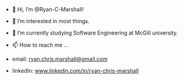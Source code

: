 - 👋 Hi, I’m @Ryan-C-Marshall!
- 👀 I’m interested in most things.
- 🌱 I’m currently studying Software Engineering at McGill university.

- 📫 How to reach me ...
- email: ryan.chris.marshall@gmail.com
- linkedIn: www.linkedin.com/in/ryan-chris-marshall
